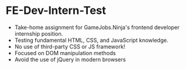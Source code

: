 # FE-Dev-Intern-Test
- Take-home assignment for GameJobs.Ninja's frontend developer internship position. 
- Testing fundamental HTML, CSS, and JavaScript knowledge. 
- No use of third-party CSS or JS framework!
- Focused on DOM manipulation methods 
- Avoid the use of jQuery in modern browsers

